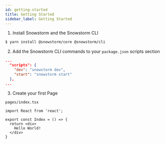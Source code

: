 ```yaml
---
id: getting-started
title: Getting Started
sidebar_label: Getting Started
---
```


1. Install Snowstorm and the Snowstorm CLI
  ```bash
  $ yarn install @snowstorm/core @snowstorm/cli
  ```


2. Add the Snowstorm CLI commands to your `package.json` scripts section
  ```json
  ...
    "scripts": {
      "dev": "snowstorm dev",
      "start": "snowstorm start"
    },
  ...
  ```

3. Create your first Page<br/>

  `pages/index.tsx`
  ```tsx
  import React from 'react';

  export const Index = () => {
    return <div>
      Hello World!
    </div>
  }
  ```
